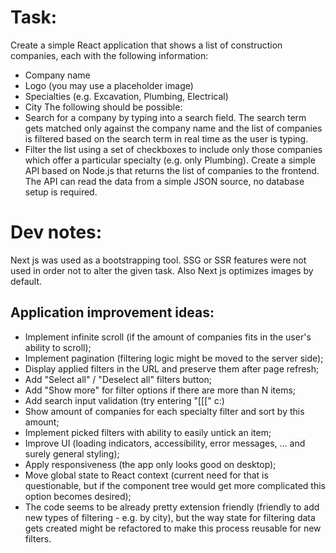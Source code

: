 # Task:

Create a simple React application that shows a list of construction companies, each with the
following information:

- Company name
- Logo (you may use a placeholder image)
- Specialties (e.g. Excavation, Plumbing, Electrical)
- City
  The following should be possible:
- Search for a company by typing into a search field. The search term gets matched only
  against the company name and the list of companies is filtered based on the search term
  in real time as the user is typing.
- Filter the list using a set of checkboxes to include only those companies which offer a
  particular specialty (e.g. only Plumbing).
  Create a simple API based on Node.js that returns the list of companies to the frontend. The
  API can read the data from a simple JSON source, no database setup is required.

# Dev notes:

Next js was used as a bootstrapping tool.
SSG or SSR features were not used in order not to alter the given task.
Also Next js optimizes images by default.

## Application improvement ideas:

- Implement infinite scroll (if the amount of companies fits in the user's ability to scroll);
- Implement pagination (filtering logic might be moved to the server side);
- Display applied filters in the URL and preserve them after page refresh;
- Add "Select all" / "Deselect all" filters button;
- Add "Show more" for filter options if there are more than N items;
- Add search input validation (try entering "[[[" c:)
- Show amount of companies for each specialty filter and sort by this amount;
- Implement picked filters with ability to easily untick an item;
- Improve UI (loading indicators, accessibility, error messages, ... and surely general styling);
- Apply responsiveness (the app only looks good on desktop);
- Move global state to React context (current need for that is questionable, but if the component tree would get more complicated this option becomes desired);
- The code seems to be already pretty extension friendly (friendly to add new types of filtering - e.g. by city), but the way state for filtering data gets created might be refactored to make this process reusable for new filters.
